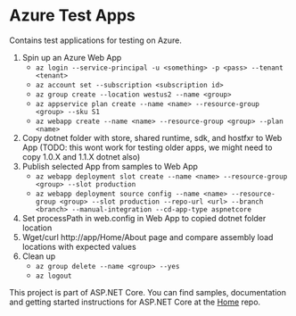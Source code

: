 Azure Test Apps
================

Contains test applications for testing on Azure.

1. Spin up an Azure Web App
   - `az login --service-principal -u <something> -p <pass> --tenant <tenant>`
   - `az account set --subscription <subscription id>`
   - `az group create --location westus2 --name <group>`
   - `az appservice plan create --name <name> --resource-group <group> --sku S1`
   - `az webapp create --name <name> --resource-group <group> --plan <name>`
2. Copy dotnet folder with store, shared runtime, sdk, and hostfxr to Web App (TODO: this wont work for testing older apps, we might need to copy 1.0.X and 1.1.X dotnet also)
3. Publish selected App from samples to Web App
   - `az webapp deployment slot create --name <name> --resource-group <group> --slot production`
   - `az webapp deployment source config --name <name> --resource-group <group> --slot production --repo-url <url> --branch <branch> --manual-integration --cd-app-type aspnetcore`
4. Set processPath in web.config in Web App to copied dotnet folder location
5. Wget/curl http://app/Home/About page and compare assembly load locations with expected values
6. Clean up
   - `az group delete --name <group> --yes`
   - `az logout`

This project is part of ASP.NET Core. You can find samples, documentation and getting started instructions for ASP.NET Core at the [Home](https://github.com/aspnet/home) repo.